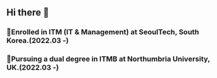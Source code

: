 ## Hi there 👋

<div>
  <h3>🏫Enrolled in ITM (IT & Management) at SeoulTech, South Korea.(2022.03 -)</h3>
  <h3>🏫Pursuing a dual degree in ITMB at Northumbria University, UK.(2022.03 -)</h3>
</div>



<!--
**yeomjungwoo/yeomjungwoo** is a ✨ _special_ ✨ repository because its `README.md` (this file) appears on your GitHub profile.

Here are some ideas to get you started:

- 🔭 I’m currently working on ...
- 🌱 I’m currently learning ...
- 👯 I’m looking to collaborate on ...
- 🤔 I’m looking for help with ...
- 💬 Ask me about ...
- 📫 How to reach me: ...
- 😄 Pronouns: ...
- ⚡ Fun fact: ...
-->
